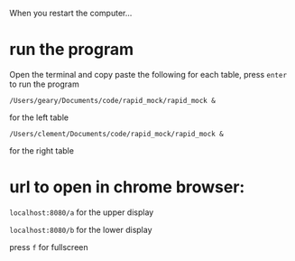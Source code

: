 When you restart the computer...

# run the program

Open the terminal and copy paste the following for each table, press `enter` to run the program

```
/Users/geary/Documents/code/rapid_mock/rapid_mock &
```
for the left table

```
/Users/clement/Documents/code/rapid_mock/rapid_mock &
``` 
for the right table

# url to open in chrome browser:

`localhost:8080/a` for the upper display

`localhost:8080/b` for the lower display

press `f` for fullscreen
